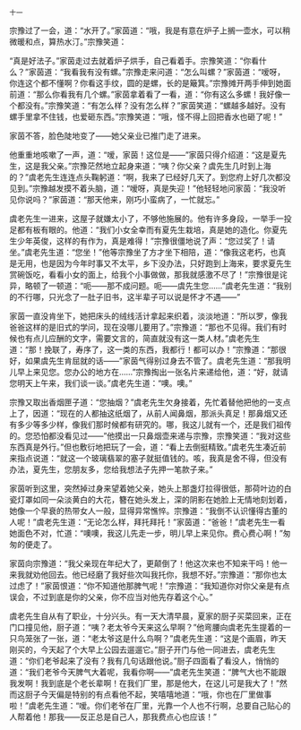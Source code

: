     十一 

   宗豫过了一会，道：“水开了。”家茵道：“哦，我是有意在炉子上搁一壶水，可以稍微暖和点，算热水汀。”宗豫笑道：

   “真是好法子。”家茵走过去就着炉子烘手，自己看着手。宗豫笑道：“你看什么？”家茵道：“我看我有没有螺。”宗豫走来问道：“怎么叫螺？”家茵道：“嗳呀，你连这个都不懂啊？你看这手纹，圆的是螺，长的是簸箕。”宗豫摊开两手伸到她面前道：“那么你看我有几个螺。”家茵拿着看了一看，道：“你有这么多螺！我好像一个都没有。”宗豫笑道：“有怎么样？没有怎么样？”家茵笑道：“螺越多越好。没有螺手里拿不住钱，也爱砸东西。”宗豫笑道：“哦，怪不得上回把香水也砸了呢！”

   家茵不答，脸色陡地变了——她父亲业已推门走了进来。

   他重重地咳嗽了一声，道：“嗳，家茵！这位是——”家茵只得介绍道：“这是夏先生，这是我父亲。”宗豫茫然地立起身来道：“咦？你父亲？虞先生几时到上海的？”虞老先生连连点头鞠躬道：“啊，我来了已经好几天了。到您府上好几次都没见到。”宗豫越发摸不着头脑，道：“嗳呀，真是失迎！”他轻轻地问家茵：“我没听见你说吗？”家茵道：“那天他来，刚巧小蛮病了，一忙就忘。”

   虞老先生一进来，这屋子就嫌太小了，不够他施展的。他有许多身段，一举手一投足都有板有眼的。他道：“我们小女全幸而有夏先生栽培，真是她的造化。你夏先生少年英俊，这样的有作为，真是难得！”宗豫很僵地说了声：“您过奖了！请坐。”虞老先生道：“您坐！”他等宗豫坐了方才坐下相陪，道：“像我这老朽，也真是无用，也是因为今年时事又不太平，乡下没办法，只好跑到上海来，要求夏先生赏碗饭吃，看看小女的面上，给我个小事做做，那我就感激不尽了！”宗豫很是诧异，略顿了一顿道：“呃——那不成问题。呃——虞先生您……”虞老先生道：“我别的不行哪，只光念了一肚子旧书，这半辈子可以说是怀才不遇——”

   家茵一直没肯坐下，她把床头的绒线活计拿起来织着，淡淡地道：“所以罗，像我爸爸这样的是旧式的学问，现在没哪儿要用了。”宗豫道：“那也不见得。我们有时候也有点儿应酬的文字，需要文言的，简直就没有这一类人材。”虞老先生道：“那！挽联了，寿序了，这一类的东西，我都行！都可以办！”宗豫道：“那很好，如果虞先生肯屈就的话——”家茵气得别过身去不管了。虞老先生道：“那我明儿早上来见您。您办公的地方在……”宗豫掏出一张名片来递给他，道：“好，就请您明天上午来，我们谈一谈。”虞老先生道：“噢。噢。”

   宗豫又取出香烟匣子道：“您抽烟？”虞老先生欠身接着，先忙着替他把他的一支点上了，因道：“现在的人都抽这纸烟了，从前人闻鼻烟，那派头真足！那鼻烟又还有多少等多少样，像我们那时候都有研究的。哪，我这儿就有一个，还是我们祖传的。您恐怕都没看见过——”他摸出一只鼻烟壶来递与宗豫，宗豫笑道：“我对这些东西真是外行。”但也敷衍地把玩了一会，道：“看上去倒挺精致。”虞老先生凑近前来指点说道：“就这一个玻璃翡翠的塞子就挺值钱的。咳，我真是舍不得，但没有办法，夏先生，您朋友多，您给我想法子先押一笔款子来。”

   家茵听到这里，突然掉过身来望着她父亲，她头上那盏灯拉得很低，那荷叶边的白瓷灯罩如同一朵淡黄白的大花，簪在她头发上，深的阴影在她脸上无情地刻划着，她像一个早衰的热带女人一般，显得异常憔悴。宗豫道：“我倒不认识懂得古董的人呢！”虞老先生道：“无论怎么样，拜托拜托！”家茵道：“爸爸！”虞老先生一看她面色不对，忙道：“噢噢，我这儿先走一步，明儿早上来见你。费心费心啊！”匆匆的便走了。

   家茵向宗豫道：“我父亲现在年纪大了，更颠倒了！他这次来也不知来干吗！他一来我就劝他回去。他已经磨了我好些次叫我托你，我想不好。”宗豫道：“那你也太过虑了！”家茵恨道：“你不知道他那脾气呢！”宗豫道：“我知道你对你父亲是有点误会，不过到底是你的父亲，你不应当对他先存着这个心。”

   虞老先生自从有了职业，十分兴头。有一天大清早晨，夏家的厨子买菜回来，正在门口撞见他，厨子道：“咦？老太爷今天来这么早啊？”他弯腰向虞老先生提着的一只鸟笼张了一张，道：“老太爷这是什么鸟啊？”虞老先生道：“这是个画眉，昨天刚买的，今天起了个大早上公园去遛遛它。”厨子开门与他一同进去，虞老先生道：“你们老爷起来了没有？我有几句话跟他说。”厨子四面看了看没人，悄悄的道：“我们老爷今天脾气大着呢，我看你啊——”虞老先生笑道：“脾气大也不能跟我发啊！我到底是个老长辈啊！在我们厂里，那是他大，在这儿可是我大了！”然而这厨子今天偏是特别的有点看他不起，笑嘻嘻地道：“哦，你也在厂里做事啦！”虞老先生道：“嗳。你们老爷在厂里，光靠一个人也不行啊，总要自己贴心的人帮着他！那我——反正总是自己人，那我费点心也应该！”

